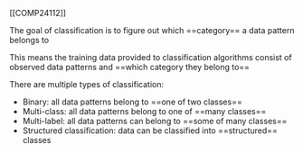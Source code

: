 [[COMP24112]]

The goal of classification is to figure out which ==category== a data pattern belongs to

This means the training data provided to classification algorithms consist of observed data patterns and ==which category they belong to==

There are multiple types of classification:
- Binary: all data patterns belong to ==one of two classes==
- Multi-class: all data patterns belong to one of ==many classes==
- Multi-label: all data patterns can belong to ==some of many classes==
- Structured classification: data can be classified into ==structured== classes

